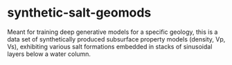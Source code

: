 # synthetic-salt-geomods
Meant for training deep generative models for a specific geology, this is a data set of synthetically produced subsurface property models (density, Vp, Vs), exhibiting various salt formations embedded in stacks of sinusoidal layers below a water column.
